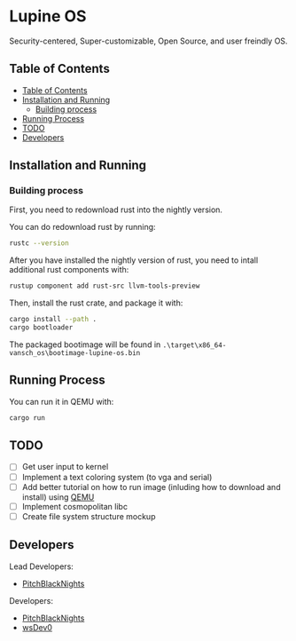 # Lupine OS <!-- omit in toc -->

Security-centered, Super-customizable, Open Source, and user freindly OS.

## Table of Contents

- [Table of Contents](#table-of-contents)
- [Installation and Running](#installation-and-running)
  - [Building process](#building-process)
- [Running Process](#running-process)
- [TODO](#todo)
- [Developers](#developers)

## Installation and Running

### Building process

First, you need to redownload rust into the nightly version.

You can do redownload rust by running:

```bash
rustc --version
```

After you have installed the nightly version of rust, you need to intall additional rust components with:

```bash
rustup component add rust-src llvm-tools-preview
```

Then, install the rust crate, and package it with:

```bash
cargo install --path .
cargo bootloader
```

The packaged bootimage will be found in `.\target\x86_64-vansch_os\bootimage-lupine-os.bin`

## Running Process

You can run it in QEMU with:

```bash
cargo run
```

## TODO

- [ ] Get user input to kernel
- [ ] Implement a text coloring system (to vga and serial)
- [ ] Add better tutorial on how to run image (inluding how to download and install) using [QEMU](https://www.qemu.org/)
- [ ] Implement cosmopolitan libc
- [ ] Create file system structure mockup

## Developers

Lead Developers:

- [PitchBlackNights](https://github.com/PitchBlackNights)

Developers:

- [PitchBlackNights](https://github.com/PitchBlackNights)
- [wsDev0](https://github.com/wsDev0)
